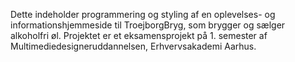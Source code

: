 Dette indeholder programmering og styling af en oplevelses- og informationshjemmeside til TroejborgBryg, som brygger og sælger alkoholfri øl. 
Projektet er et eksamensprojekt på 1. semester af Multimediedesigneruddannelsen, Erhvervsakademi Aarhus. 
